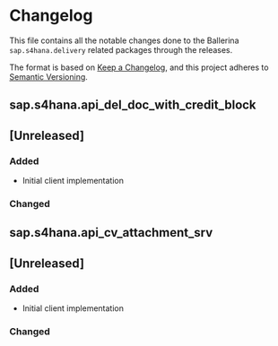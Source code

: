 # Changelog

This file contains all the notable changes done to the Ballerina `sap.s4hana.delivery` related packages through the
releases.

The format is based on [Keep a Changelog](https://keepachangelog.com/en/1.0.0/),
and this project adheres to [Semantic Versioning](https://semver.org/spec/v2.0.0.html).

## sap.s4hana.api_del_doc_with_credit_block

## [Unreleased]

### Added

- Initial client implementation

### Changed

## sap.s4hana.api_cv_attachment_srv

## [Unreleased]

### Added

- Initial client implementation

### Changed